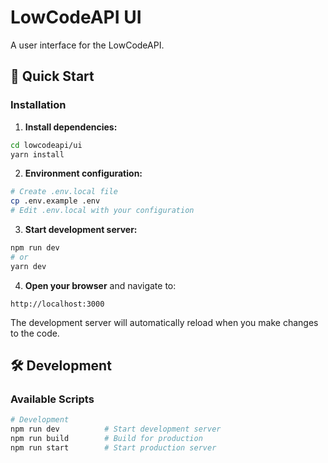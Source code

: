 # LowCodeAPI UI

A user interface for the LowCodeAPI.

## 🚀 Quick Start

### Installation

1. **Install dependencies:**
```bash
cd lowcodeapi/ui
yarn install
```

2. **Environment configuration:**
```bash
# Create .env.local file
cp .env.example .env
# Edit .env.local with your configuration
```

3. **Start development server:**
```bash
npm run dev
# or
yarn dev
```

4. **Open your browser** and navigate to:
```
http://localhost:3000
```

The development server will automatically reload when you make changes to the code.

## 🛠️ Development

### Available Scripts

```bash
# Development
npm run dev          # Start development server
npm run build        # Build for production
npm run start        # Start production server

```
